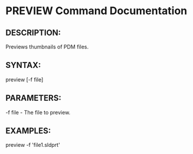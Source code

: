 # PREVIEW Command Documentation

## DESCRIPTION:
Previews thumbnails of PDM files.

## SYNTAX:
preview [-f file]

## PARAMETERS:
-f file - The file to preview.

## EXAMPLES:
preview -f 'file1.sldprt'
